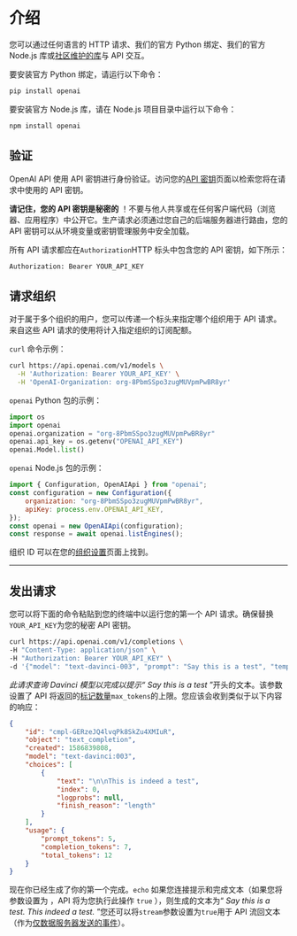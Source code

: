 # 介绍

您可以通过任何语言的 HTTP 请求、我们的官方 Python 绑定、我们的官方 Node.js 库或[社区维护的库](/start/库.html#社区库)与 API 交互。

要安装官方 Python 绑定，请运行以下命令：

```bash
pip install openai
```

要安装官方 Node.js 库，请在 Node.js 项目目录中运行以下命令：

```bash
npm install openai
```

## 验证

OpenAI API 使用 API 密钥进行身份验证。访问您的[API 密钥](https://platform.openai.com/account/api-keys)页面以检索您将在请求中使用的 API 密钥。

**请记住，您的 API 密钥是秘密的** ！不要与他人共享或在任何客户端代码（浏览器、应用程序）中公开它。生产请求必须通过您自己的后端服务器进行路由，您的 API 密钥可以从环境变量或密钥管理服务中安全加载。

所有 API 请求都应在`Authorization`HTTP 标头中包含您的 API 密钥，如下所示：

```bash
Authorization: Bearer YOUR_API_KEY
```

## 请求组织

对于属于多个组织的用户，您可以传递一个标头来指定哪个组织用于 API 请求。来自这些 API 请求的使用将计入指定组织的订阅配额。

`curl` 命令示例：

```bash
curl https://api.openai.com/v1/models \
  -H 'Authorization: Bearer YOUR_API_KEY' \
  -H 'OpenAI-Organization: org-8PbmSSpo3zugMUVpmPwBR8yr'
```

`openai` Python 包的示例：

```python
import os
import openai
openai.organization = "org-8PbmSSpo3zugMUVpmPwBR8yr"
openai.api_key = os.getenv("OPENAI_API_KEY")
openai.Model.list()
```

`openai` Node.js 包的示例：

```javascript
import { Configuration, OpenAIApi } from "openai";
const configuration = new Configuration({
    organization: "org-8PbmSSpo3zugMUVpmPwBR8yr",
    apiKey: process.env.OPENAI_API_KEY,
});
const openai = new OpenAIApi(configuration);
const response = await openai.listEngines();
```

组织 ID 可以在您的[组织设置](https://platform.openai.com/account/org-settings)页面上找到。

------

## 发出请求

您可以将下面的命令粘贴到您的终端中以运行您的第一个 API 请求。确保替换`YOUR_API_KEY`为您的秘密 API 密钥。

```bash
curl https://api.openai.com/v1/completions \
-H "Content-Type: application/json" \
-H "Authorization: Bearer YOUR_API_KEY" \
-d '{"model": "text-davinci-003", "prompt": "Say this is a test", "temperature": 0, "max_tokens": 7}'
```

*此请求查询 Davinci 模型以完成以提示“ Say this is a test* ”开头的文本。该参数设置了 API 将返回的[标记数量](https://platform.openai.com/tokenizer)`max_tokens`的上限。您应该会收到类似于以下内容的响应：

```json
{
    "id": "cmpl-GERzeJQ4lvqPk8SkZu4XMIuR",
    "object": "text_completion",
    "created": 1586839808,
    "model": "text-davinci:003",
    "choices": [
        {
            "text": "\n\nThis is indeed a test",
            "index": 0,
            "logprobs": null,
            "finish_reason": "length"
        }
    ],
    "usage": {
        "prompt_tokens": 5,
        "completion_tokens": 7,
        "total_tokens": 12
    }
}
```

现在你已经生成了你的第一个完成。`echo` 如果您连接提示和完成文本（如果您将参数设置为 ，API 将为您执行此操作 `true` ），则生成的文本为“ *Say this is a test. This indeed a test.* ”您还可以将`stream`参数设置为`true`用于 API 流回文本（作为[仅数据服务器发送的事件](https://developer.mozilla.org/en-US/docs/Web/API/Server-sent_events/Using_server-sent_events#Event_stream_format)）。

